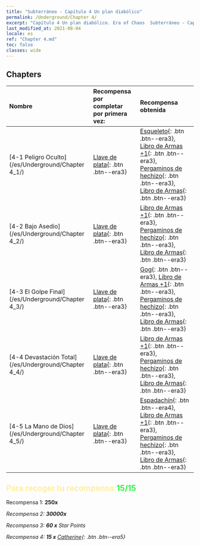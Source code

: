 ```yaml
---
title: "Subterráneo - Capítulo 4 Un plan diabólico"
permalink: /Underground/Chapter 4/
excerpt: "Capítulo 4 Un plan diabólico. Era of Chaos  Subterráneo - Capítulo 4. Un plan diabólico"
last_modified_at: 2021-08-04
locale: es
ref: "Chapter 4.md"
toc: false
classes: wide
---
```


## Chapters

  | Nombre |  Recompensa por completar por primera vez: | Recompensa obtenida |
  |:------------|:------------|:------------| 
  | [4-1 Peligro Oculto](/es/Underground/Chapter 4_1/) | [Llave de plata](/ItemsES/con_693/){: .btn .btn--era3} | [Esqueleto](/ItemsES/unt_208/){: .btn .btn--era3}, [Libro de Armas +1](/ItemsES/mat_25/){: .btn .btn--era3}, [Pergaminos de hechizo](/ItemsES/con_694/){: .btn .btn--era3}, [Libro de Armas](/ItemsES/mat_18/){: .btn .btn--era3} |
  | [4-2 Bajo Asedio](/es/Underground/Chapter 4_2/) | [Llave de plata](/ItemsES/con_693/){: .btn .btn--era3} | [Libro de Armas +1](/ItemsES/mat_25/){: .btn .btn--era3}, [Pergaminos de hechizo](/ItemsES/con_694/){: .btn .btn--era3}, [Libro de Armas](/ItemsES/mat_18/){: .btn .btn--era3} |
  | [4-3 El Golpe Final](/es/Underground/Chapter 4_3/) | [Llave de plata](/ItemsES/con_693/){: .btn .btn--era3} | [Gog](/ItemsES/unt_227/){: .btn .btn--era3}, [Libro de Armas +1](/ItemsES/mat_25/){: .btn .btn--era3}, [Pergaminos de hechizo](/ItemsES/con_694/){: .btn .btn--era3}, [Libro de Armas](/ItemsES/mat_18/){: .btn .btn--era3} |
  | [4-4 Devastación Total](/es/Underground/Chapter 4_4/) | [Llave de plata](/ItemsES/con_693/){: .btn .btn--era3} | [Libro de Armas +1](/ItemsES/mat_25/){: .btn .btn--era3}, [Pergaminos de hechizo](/ItemsES/con_694/){: .btn .btn--era3}, [Libro de Armas](/ItemsES/mat_18/){: .btn .btn--era3} |
  | [4-5 La Mano de Dios](/es/Underground/Chapter 4_5/) | [Llave de plata](/ItemsES/con_693/){: .btn .btn--era3} | [Espadachín](/ItemsES/unt_193/){: .btn .btn--era4}, [Libro de Armas +1](/ItemsES/mat_25/){: .btn .btn--era3}, [Pergaminos de hechizo](/ItemsES/con_694/){: .btn .btn--era3}, [Libro de Armas](/ItemsES/mat_18/){: .btn .btn--era3} |


## <span style="color: #ffeea0">Para recoger tu recompensa:</span><span style="color: #27f73a">15/15</span>

 Recompensa 1:  **250x** <i class="fas fa-gem"/>

 Recompensa 2:  **30000x** <i class="fas fa-coins"/>

 Recompensa 3: **60 x** Star Points

 Recompensa 4: **15 x** [Catherine](/ItemsES/her_361/){: .btn .btn--era5}

